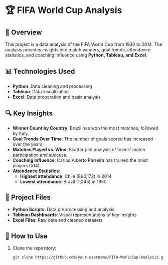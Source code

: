 # 🏆 FIFA World Cup Analysis  

## 📌 Overview  
This project is a data analysis of the FIFA World Cup from 1930 to 2014. The analysis provides insights into match winners, goal trends, attendance statistics, and coaching influence using **Python, Tableau, and Excel**.  

## 📊 Technologies Used  
- **Python**: Data cleaning and processing  
- **Tableau**: Data visualization  
- **Excel**: Data preparation and basic analysis  

## 🔍 Key Insights  
- **Winner Count by Country**: Brazil has won the most matches, followed by Italy.  
- **Goal Trends Over Time**: The number of goals scored has increased over the years.  
- **Matches Played vs. Wins**: Scatter plot analysis of teams’ match participation and success.  
- **Coaching Influence**: Carlos Alberto Parreira has trained the most players (514).  
- **Attendance Statistics**:  
  - **Highest attendance**: Chile (893,172) in 2014  
  - **Lowest attendance**: Brazil (1,045) in 1950  

## 📂 Project Files  
- **Python Scripts**: Data preprocessing and analysis  
- **Tableau Dashboards**: Visual representations of key insights  
- **Excel Files**: Raw data and cleaned datasets  

## 🚀 How to Use  
1. Clone the repository:  
   ```sh
   git clone https://github.com/your-username/FIFA-WorldCup-Analysis.git

